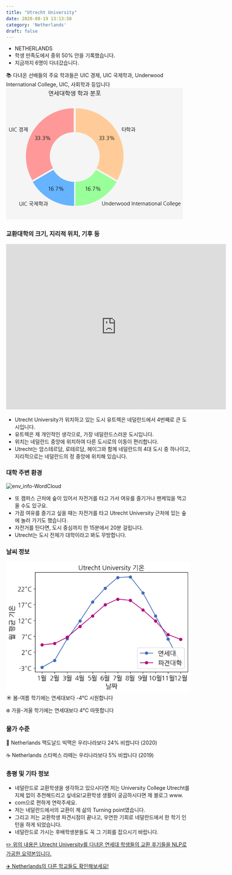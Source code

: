 ```yaml
---
title: "Utrecht University"
date: 2020-08-19 13:13:58
category: 'Netherlands'
draft: false
---
```



* NETHERLANDS
* 학생 만족도에서 중위 50% 안을 기록했습니다.
* 지금까지 6명이 다녀갔습니다. 

📚 다녀온 선배들의 주요 학과들은 UIC 경제, UIC 국제학과, Underwood International College, UIC, 사회학과 등입니다
![department-info](../plots/NL000011.png)
### 교환대학의 크기, 지리적 위치, 기후 등
<iframe
width="600"
height="450"
frameborder="0" style="border:0"
src="https://www.google.com/maps/embed/v1/place?key=AIzaSyC9e1AME-pVmWC4hBpFdu5S4dKzyepa3HQ&q=Utrecht+University&center=52.0851825,5.1757062000000005&zoom=14" allowfullscreen>
</iframe>

* Utrecht University가 위치하고 있는 도시 유트렉은 네덜란드에서 4번째로 큰 도시입니다.
* 유트렉은 제 개인적인 생각으로, 가장 네덜란드스러운 도시입니다.
* 위치는 네덜란드 중앙에 위치하여 다른 도시로의 이동이 편리합니다.
* Utrecht는 암스테르담, 로테르담, 헤이그와 함께 네덜란드의 4대 도시 중 하나이고, 지리적으로는 네덜란드의 정 중앙에 위치해 있습니다.


### 대학 주변 환경

![env_info-WordCloud](../univ_wordclouds_okt/env_info/NL000011_env_info_okt.png)

* 또 캠퍼스 근처에 숲이 있어서 자전거를 타고 가서 여유를 즐기거나 팬케잌을 먹고 올 수도 있구요.
* 가끔 여유를 즐기고 싶을 때는 자전거를 타고 Utrecht University 근처에 있는 숲에 놀러 가기도 했습니다.
* 자전거를 탄다면, 도시 중심까지 한 15분에서 20분 걸립니다.
* Utrecht는 도시 전체가 대학이라고 봐도 무방합니다.


### 날씨 정보 
 ![temparature_NL000011](../plots/weather/NL000011.png)
☀️ 봄-여름 학기에는 연세대보다 -4°C 시원합니다

❄️ 가을-겨울 학기에는 연세대보다 4°C 따뜻합니다
### 물가 수준 
🍔 Netherlands 맥도날드 빅맥은 우리나라보다 24% 비쌉니다 (2020)

☕️ Netherlands 스타벅스 라떼는 우리나라보다 5% 비쌉니다 (2019)

### 총평 및 기타 정보
* 네덜란드로 교환학생을 생각하고 있으시다면 저는 University College Utrecht를 지체 없이 추천해드리고 싶네요!교환학생 생활이 궁금하시다면 제 블로그 www.
* com으로 편하게 연락주세요.
* 저는 네덜란드에서의 교환이 제 삶의 Turning point였습니다.
* 그리고 저는 교환학생 파견시점이 끝나고, 우연한 기회로 네덜란드에서 한 학기 인턴을 하게 되었습니다.
* 네덜란드로 가시는 후배학생분들도 꼭 그 기회를 잡으시기 바랍니다.


[✏️ 위의 내용은 Utrecht University를 다녀온 연세대 학생들의 교환 후기들을 NLP로 가공한 요약본입니다.](http://oia.yonsei.ac.kr/partner/expReport.asp?ucode=NL000011&bgbn=A)

[✈️ Netherlands의 다른 학교들도 확인해보세요!](https://yonsei-exchange.netlify.app/?category=Netherlands)
